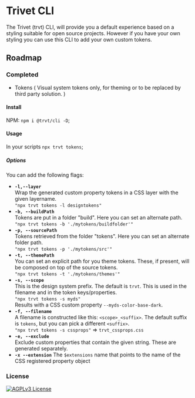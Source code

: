 # Trivet CLI

The Trivet (trvt) CLI, will provide you a default experience based on a styling suitable for open source projects.
However if you have your own styling you can use this CLI to add your own custom tokens.

## Roadmap

### Completed

-   Tokens ( Visual system tokens only, for theming or to be replaced by third party solution. )

#### Install

NPM: `npm i @trvt/cli -D`;

#### Usage

In your scripts `npx trvt tokens`;

##### Options

You can add the following flags:

-   **`-l,--layer`**  
    Wrap the generated custom property tokens in a CSS layer with the given layername.  
     `"npx trvt tokens -l designtokens"`
-   **`-b, --buildPath`**  
    Tokens are put in a folder "build". Here you can set an alternate path.  
    `"npx trvt tokens -b './mytokens/buildfolder'"`
-   **`-p, --sourcePath`**  
    Tokens retrieved from the folder "tokens". Here you can set an alternate folder path.  
    `"npx trvt tokens -p './mytokens/src'"`
-   **`-t, --themePath`**  
    You can set an explicit path for you theme tokens. These, if present, will be composed on top of the source tokens.  
    `"npx trvt tokens -t './mytokens/themes'"`
-   **`-s, --scope`**  
    This is the design system prefix. The default is `trvt`. This is used in the filename and in the token keys/properties.  
    `"npx trvt tokens -s myds"`  
    Results with a CSS custom property `--myds-color-base-dark`.
-   **`-f, --filename`**  
    A filename is constructed like this: `<scope>_<suffix>`. The default suffix is `tokens`, but you can pick a different `<suffix>`.  
    `"npx trvt tokens -s cssprops"` => `trvt_cssprops.css`
-   **`-e, --exclude`**  
    Exclude custom properties that contain the given string. These are generated separately.
-   **`-x --extension`**
    The `$extensions` name that points to the name of the CSS registered property object

### License

[![AGPLv3 License](https://img.shields.io/badge/License-AGPL%20v3-yellow.svg)](https://opensource.org/licenses/)
